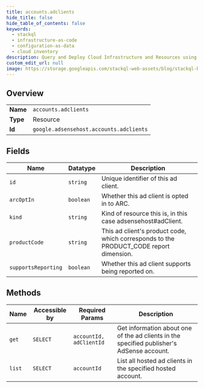 ```yaml
---
title: accounts.adclients
hide_title: false
hide_table_of_contents: false
keywords:
  - stackql
  - infrastructure-as-code
  - configuration-as-data
  - cloud inventory
description: Query and Deploy Cloud Infrastructure and Resources using SQL
custom_edit_url: null
image: https://storage.googleapis.com/stackql-web-assets/blog/stackql-blog-post-featured-image.png
---
```

  
    

## Overview
<table><tbody>
<tr><td><b>Name</b></td><td><code>accounts.adclients</code></td></tr>
<tr><td><b>Type</b></td><td>Resource</td></tr>
<tr><td><b>Id</b></td><td><code>google.adsensehost.accounts.adclients</code></td></tr>
</tbody></table>

## Fields
| Name | Datatype | Description |
| ---- | -------- | ----------- |
| `id` | `string` | Unique identifier of this ad client. |
| `arcOptIn` | `boolean` | Whether this ad client is opted in to ARC. |
| `kind` | `string` | Kind of resource this is, in this case adsensehost#adClient. |
| `productCode` | `string` | This ad client's product code, which corresponds to the PRODUCT_CODE report dimension. |
| `supportsReporting` | `boolean` | Whether this ad client supports being reported on. |
## Methods
| Name | Accessible by | Required Params | Description |
| ---- | ------------- | --------------- | ----------- |
| `get` | `SELECT` | `accountId, adClientId` | Get information about one of the ad clients in the specified publisher's AdSense account. |
| `list` | `SELECT` | `accountId` | List all hosted ad clients in the specified hosted account. |
